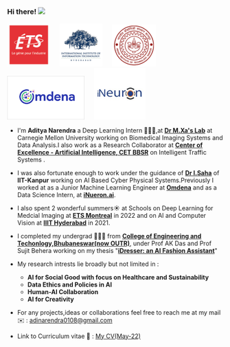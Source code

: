 ### Hi there! <img src="https://raw.githubusercontent.com/MartinHeinz/MartinHeinz/master/wave.gif" width="25">

<p float="center">
  <img src="https://github.com/AdiNarendra98/AdiNarendra98/blob/main/ss/ets.png"  width="100"/>
  &emsp;
  <img src="https://github.com/AdiNarendra98/AdiNarendra98/blob/main/ss/iiithyd.png"  width="100"/>
  &emsp;
  <img src="https://github.com/AdiNarendra98/AdiNarendra98/blob/main/ss/iitk.jpg"  width="102"/>
  &emsp;
  <img src="https://github.com/AdiNarendra98/AdiNarendra98/blob/main/ss/omdena.png"  width="180"/>
  &emsp;
  <img src="https://github.com/AdiNarendra98/AdiNarendra98/blob/main/ss/ineuron.jpeg"  width="120"/>
</p>

- I'm **Aditya Narendra** a Deep Learning Intern 🧑🏻‍💻,at [**Dr M.Xa's Lab**](https://www.cs.cmu.edu) at Carnegie Mellon University working on Biomedical Imaging Systems and Data Analysis.I also work as a Research Collaborator at **[Center of Excellence - Artificial Intelligence, CET BBSR](https://www.linkedin.com/company/center-of-excellence-artificial-intelligence-bbsr/mycompany/)** on Intelligent Traffic Systems .

- I was also fortunate enough to work under the guidance of [**Dr I.Saha**](https://ict.iitk.ac.in) of **IIT-Kanpur** working on AI Based Cyber Physical Systems.Previously I worked at as a Junior Machine Learning Engineer at **[Omdena](https://omdena.com)** and as a Data Science Intern, at **[iNueron.ai](https://internship.ineuron.ai)**.

- I also spent 2 wonderful summers☀️ at Schools on Deep Learning for Medcial Imaging at **[ETS Montreal](https://event.fourwaves.com/dlmi2022/pages)** in 2022 and on AI and Computer Vision at **[IIIT Hyderabad](https://cvit.iiit.ac.in/summerschool2021/)** in 2021. 

- I completed my undergrad 👨🏽‍🎓 from **[College of Engineering and Techonlogy,Bhubaneswar(now OUTR)](https://www.cet.edu.in)**, under Prof AK Das and Prof Sujit Behera working on my thesis "**[iDresser: an AI Fashion Assistant](https://github.com/AdiNarendra98/AI-for-Fashion/tree/main/iDresser-An%20AI%20Based%20Fashion%20Assistant)**"

- My research intrests lie broadly but not limited in : 
     - **AI for Social Good with focus on Healthcare and Sustainability** 
     - **Data Ethics and Policies in AI**
     - **Human-AI Collaboration**
     - **AI for Creativity** 
    

- For any projects,ideas or collaborations feel free to reach me at my mail ✉️ : adinarendra0108@gmail.com

- Link to Curriculum vitae 📑 : [My CV(May-22)](https://drive.google.com/file/d/1Vg6U3lafTrGfWSUnq-owywPBloGADI8T/view?usp=sharing)








